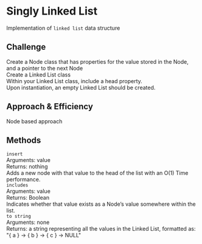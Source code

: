 # Singly Linked List

Implementation of `linked list` data structure

## Challenge

Create a Node class that has properties for the value stored in the Node, and a pointer to the next Node  
Create a Linked List class  
Within your Linked List class, include a head property.  
Upon instantiation, an empty Linked List should be created.  

## Approach & Efficiency

Node based approach

## Methods

`insert`  
Arguments: value  
Returns: nothing  
Adds a new node with that value to the head of the list with an O(1) Time performance.  
`includes`  
Arguments: value  
Returns: Boolean  
Indicates whether that value exists as a Node’s value somewhere within the list.  
`to string`  
Arguments: none  
Returns: a string representing all the values in the Linked List, formatted as:  
"{ a } -> { b } -> { c } -> NULL"
